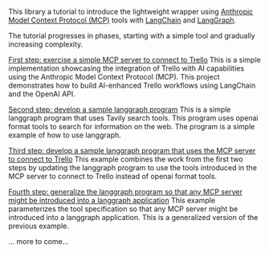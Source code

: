 This library a tutorial to introduce the lightweight wrapper using [Anthropic Model Context Protocol (MCP)](https://modelcontextprotocol.io/introduction) tools with [LangChain](https://github.com/langchain-ai/langchain) and [LangGraph](https://github.com/langchain-ai/langgraph).

The tutorial progresses in phases, starting with a simple tool and gradually increasing complexity. 

[First step: exercise a simple MCP server to connect to Trello](./trello-mcp/README.md)
This is a simple implementation showcasing the integration of Trello with AI capabilities using the Anthropic Model Context Protocol (MCP). This project demonstrates how to build AI-enhanced Trello workflows using LangChain and the OpenAI API.

[Second step: develop a sample langgraph program](./langgraph/README.md) 
This is a simple langgraph program that uses Tavily search tools.    This program uses openai format tools to search for information on the web.  The program is a simple example of how to use langgraph.

[Third step: develop a sample langgraph program that uses the MCP server to connect to Trello](./trello-mcp-langgraph/README.md)
This example combines the work from the first two steps by updating the langgraph program to use the tools introduced in the MCP server to connect to Trello instead of openai format tools.  

[Fourth step: generalize the langgraph program so that any MCP server might be introduced into a langgraph application](./trello-mcp-generalized-langgraph/README.md)
This example parameterizes the tool specification so that any MCP server might be introduced into a langgraph application.  This is a generalized version of the previous example. 


... more to come...




